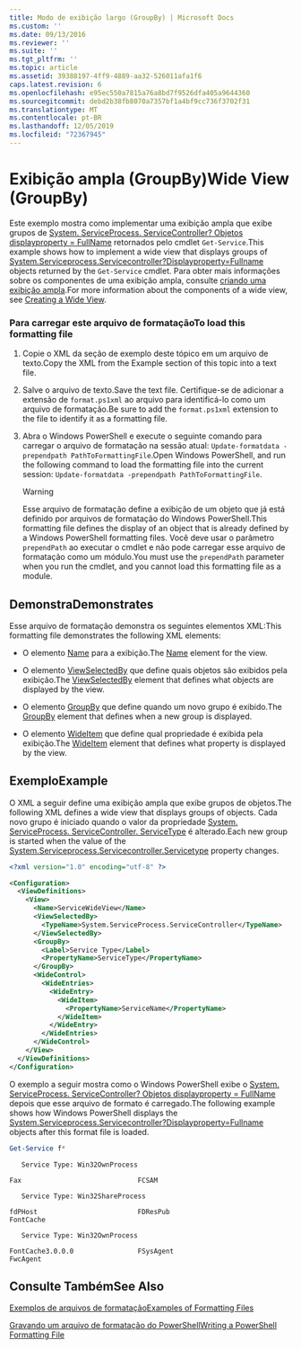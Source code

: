 ```yaml
---
title: Modo de exibição largo (GroupBy) | Microsoft Docs
ms.custom: ''
ms.date: 09/13/2016
ms.reviewer: ''
ms.suite: ''
ms.tgt_pltfrm: ''
ms.topic: article
ms.assetid: 39388197-4ff9-4889-aa32-526011afa1f6
caps.latest.revision: 6
ms.openlocfilehash: e95ec550a7815a76a8bd7f9526dfa405a9644360
ms.sourcegitcommit: debd2b38fb8070a7357bf1a4bf9cc736f3702f31
ms.translationtype: MT
ms.contentlocale: pt-BR
ms.lasthandoff: 12/05/2019
ms.locfileid: "72367945"
---
```

# <a name="wide-view-groupby"></a><span data-ttu-id="848b5-102">Exibição ampla (GroupBy)</span><span class="sxs-lookup"><span data-stu-id="848b5-102">Wide View (GroupBy)</span></span>

<span data-ttu-id="848b5-103">Este exemplo mostra como implementar uma exibição ampla que exibe grupos de [System. ServiceProcess. ServiceController? Objetos displayproperty = FullName](/dotnet/api/System.ServiceProcess.ServiceController) retornados pelo cmdlet `Get-Service`.</span><span class="sxs-lookup"><span data-stu-id="848b5-103">This example shows how to implement a wide view that displays groups of [System.Serviceprocess.Servicecontroller?Displayproperty=Fullname](/dotnet/api/System.ServiceProcess.ServiceController) objects returned by the `Get-Service` cmdlet.</span></span> <span data-ttu-id="848b5-104">Para obter mais informações sobre os componentes de uma exibição ampla, consulte [criando uma exibição ampla](./creating-a-wide-view.md).</span><span class="sxs-lookup"><span data-stu-id="848b5-104">For more information about the components of a wide view, see [Creating a Wide View](./creating-a-wide-view.md).</span></span>

### <a name="to-load-this-formatting-file"></a><span data-ttu-id="848b5-105">Para carregar este arquivo de formatação</span><span class="sxs-lookup"><span data-stu-id="848b5-105">To load this formatting file</span></span>

1. <span data-ttu-id="848b5-106">Copie o XML da seção de exemplo deste tópico em um arquivo de texto.</span><span class="sxs-lookup"><span data-stu-id="848b5-106">Copy the XML from the Example section of this topic into a text file.</span></span>

2. <span data-ttu-id="848b5-107">Salve o arquivo de texto.</span><span class="sxs-lookup"><span data-stu-id="848b5-107">Save the text file.</span></span> <span data-ttu-id="848b5-108">Certifique-se de adicionar a extensão de `format.ps1xml` ao arquivo para identificá-lo como um arquivo de formatação.</span><span class="sxs-lookup"><span data-stu-id="848b5-108">Be sure to add the `format.ps1xml` extension to the file to identify it as a formatting file.</span></span>

3. <span data-ttu-id="848b5-109">Abra o Windows PowerShell e execute o seguinte comando para carregar o arquivo de formatação na sessão atual: `Update-formatdata -prependpath PathToFormattingFile`.</span><span class="sxs-lookup"><span data-stu-id="848b5-109">Open Windows PowerShell, and run the following command to load the formatting file into the current session: `Update-formatdata -prependpath PathToFormattingFile`.</span></span>

   > [!WARNING]
   > <span data-ttu-id="848b5-110">Esse arquivo de formatação define a exibição de um objeto que já está definido por arquivos de formatação do Windows PowerShell.</span><span class="sxs-lookup"><span data-stu-id="848b5-110">This formatting file defines the display of an object that is already defined by a Windows PowerShell formatting files.</span></span> <span data-ttu-id="848b5-111">Você deve usar o parâmetro `prependPath` ao executar o cmdlet e não pode carregar esse arquivo de formatação como um módulo.</span><span class="sxs-lookup"><span data-stu-id="848b5-111">You must use the `prependPath` parameter when you run the cmdlet, and you cannot load this formatting file as a module.</span></span>

## <a name="demonstrates"></a><span data-ttu-id="848b5-112">Demonstra</span><span class="sxs-lookup"><span data-stu-id="848b5-112">Demonstrates</span></span>

<span data-ttu-id="848b5-113">Esse arquivo de formatação demonstra os seguintes elementos XML:</span><span class="sxs-lookup"><span data-stu-id="848b5-113">This formatting file demonstrates the following XML elements:</span></span>

- <span data-ttu-id="848b5-114">O elemento [Name](./name-element-for-view-format.md) para a exibição.</span><span class="sxs-lookup"><span data-stu-id="848b5-114">The [Name](./name-element-for-view-format.md) element for the view.</span></span>

- <span data-ttu-id="848b5-115">O elemento [ViewSelectedBy](./viewselectedby-element-format.md) que define quais objetos são exibidos pela exibição.</span><span class="sxs-lookup"><span data-stu-id="848b5-115">The [ViewSelectedBy](./viewselectedby-element-format.md) element that defines what objects are displayed by the view.</span></span>

- <span data-ttu-id="848b5-116">O elemento [GroupBy](./groupby-element-for-view-format.md) que define quando um novo grupo é exibido.</span><span class="sxs-lookup"><span data-stu-id="848b5-116">The [GroupBy](./groupby-element-for-view-format.md) element that defines when a new group is displayed.</span></span>

- <span data-ttu-id="848b5-117">O elemento [WideItem](./wideitem-element-for-widecontrol-format.md) que define qual propriedade é exibida pela exibição.</span><span class="sxs-lookup"><span data-stu-id="848b5-117">The [WideItem](./wideitem-element-for-widecontrol-format.md) element that defines what property is displayed by the view.</span></span>

## <a name="example"></a><span data-ttu-id="848b5-118">Exemplo</span><span class="sxs-lookup"><span data-stu-id="848b5-118">Example</span></span>

<span data-ttu-id="848b5-119">O XML a seguir define uma exibição ampla que exibe grupos de objetos.</span><span class="sxs-lookup"><span data-stu-id="848b5-119">The following XML defines a wide view that displays groups of objects.</span></span> <span data-ttu-id="848b5-120">Cada novo grupo é iniciado quando o valor da propriedade [System. ServiceProcess. ServiceController. ServiceType](/dotnet/api/System.ServiceProcess.ServiceController.ServiceType) é alterado.</span><span class="sxs-lookup"><span data-stu-id="848b5-120">Each new group is started when the value of the [System.Serviceprocess.Servicecontroller.Servicetype](/dotnet/api/System.ServiceProcess.ServiceController.ServiceType) property changes.</span></span>

```xml
<?xml version="1.0" encoding="utf-8" ?>

<Configuration>
  <ViewDefinitions>
    <View>
      <Name>ServiceWideView</Name>
      <ViewSelectedBy>
        <TypeName>System.ServiceProcess.ServiceController</TypeName>
      </ViewSelectedBy>
      <GroupBy>
        <Label>Service Type</Label>
        <PropertyName>ServiceType</PropertyName>
      </GroupBy>
      <WideControl>
        <WideEntries>
          <WideEntry>
            <WideItem>
              <PropertyName>ServiceName</PropertyName>
            </WideItem>
          </WideEntry>
        </WideEntries>
      </WideControl>
    </View>
  </ViewDefinitions>
</Configuration>
```

<span data-ttu-id="848b5-121">O exemplo a seguir mostra como o Windows PowerShell exibe o [System. ServiceProcess. ServiceController? Objetos displayproperty = FullName](/dotnet/api/System.ServiceProcess.ServiceController) depois que esse arquivo de formato é carregado.</span><span class="sxs-lookup"><span data-stu-id="848b5-121">The following example shows how Windows PowerShell displays the [System.Serviceprocess.Servicecontroller?Displayproperty=Fullname](/dotnet/api/System.ServiceProcess.ServiceController) objects after this format file is loaded.</span></span>

```powershell
Get-Service f*
```

```output
   Service Type: Win32OwnProcess

Fax                             FCSAM

   Service Type: Win32ShareProcess

fdPHost                         FDResPub
FontCache

   Service Type: Win32OwnProcess

FontCache3.0.0.0                FSysAgent
FwcAgent
```

## <a name="see-also"></a><span data-ttu-id="848b5-122">Consulte Também</span><span class="sxs-lookup"><span data-stu-id="848b5-122">See Also</span></span>

[<span data-ttu-id="848b5-123">Exemplos de arquivos de formatação</span><span class="sxs-lookup"><span data-stu-id="848b5-123">Examples of Formatting Files</span></span>](./examples-of-formatting-files.md)

[<span data-ttu-id="848b5-124">Gravando um arquivo de formatação do PowerShell</span><span class="sxs-lookup"><span data-stu-id="848b5-124">Writing a PowerShell Formatting File</span></span>](./writing-a-powershell-formatting-file.md)
